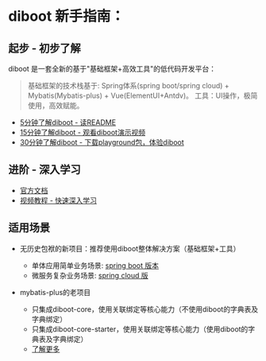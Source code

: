 # diboot 新手指南：

## 起步 - 初步了解
diboot 是一套全新的基于"基础框架+高效工具"的低代码开发平台：
> 基础框架的技术栈基于: Spring体系(spring boot/spring cloud) + Mybatis(Mybatis-plus) + Vue(ElementUI+Antdv)。
> 工具：UI操作，极简使用，高效赋能。

* [ 5分钟了解diboot -  读README](https://github.com/dibo-software/diboot)
* [15分钟了解diboot - 观看diboot演示视频](https://www.bilibili.com/video/BV17V411r7Cc/)
* [30分钟了解diboot - 下载playground包，体验diboot](https://gitee.com/dibo_software/diboot-v2-example/raw/master/playground.zip)

## 进阶 - 深入学习
* [官方文档](/guide/diboot-core/设计理念)
* [视频教程 - 快速深入学习](https://www.diboot.com/guide/enterprice/video.html)

## 适用场景
* 无历史包袱的新项目：推荐使用diboot整体解决方案（基础框架+工具）
    - 单体应用简单业务场景: [spring boot 版本](/guide/diboot-core/介绍)
    - 微服务复杂业务场景: [spring cloud 版](/guide/diboot-cloud/介绍) 

* mybatis-plus的老项目
    - 只集成diboot-core，使用关联绑定等核心能力（不使用diboot的字典表及字典绑定）
    - 只集成diboot-core-starter，使用关联绑定等核心能力（使用diboot的字典表及字典绑定）
    - [了解更多](http://localhost:9090/guide/notes/faq/main.html)
